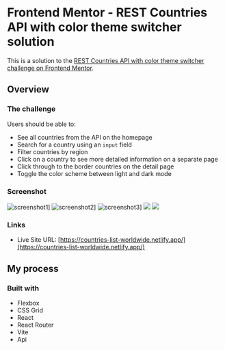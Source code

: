 # Frontend Mentor - REST Countries API with color theme switcher solution

This is a solution to the [REST Countries API with color theme switcher challenge on Frontend Mentor](https://www.frontendmentor.io/challenges/rest-countries-api-with-color-theme-switcher-5cacc469fec04111f7b848ca).

## Overview

### The challenge

Users should be able to:

- See all countries from the API on the homepage
- Search for a country using an `input` field
- Filter countries by region
- Click on a country to see more detailed information on a separate page
- Click through to the border countries on the detail page
- Toggle the color scheme between light and dark mode

### Screenshot



![screenshot1](https://github.com/nanatotibadze/countries/assets/106735126/e8b26476-2052-4f3b-9e5e-29212317acfa)]
![screenshot2](https://github.com/nanatotibadze/countries/assets/106735126/64b336ca-27c4-4f58-aa3b-56214bf555f2)]
![screenshot3](https://github.com/nanatotibadze/countries/assets/106735126/1898852a-cb9a-40ca-8bcc-2a464122aae6)]
![](./screenshot.jpg)
![](./screenshot.jpg)

### Links

- Live Site URL: [https://countries-list-worldwide.netlify.app/](https://countries-list-worldwide.netlify.app/)

## My process

### Built with

- Flexbox
- CSS Grid
- React
- React Router
- Vite
- Api
